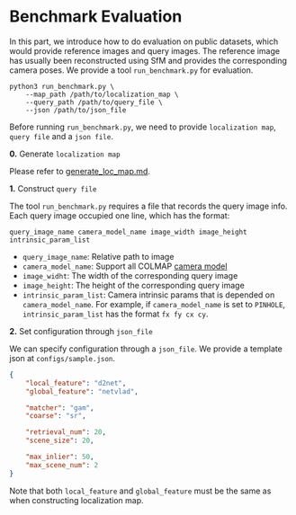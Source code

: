 # Benchmark Evaluation
In this part, we introduce how to do evaluation on public datasets, which would 
provide reference images and query images. The reference image has usually been 
reconstructed using SfM and provides the corresponding camera poses. We provide
a tool `run_benchmark.py` for evaluation. 
```commandline
python3 run_benchmark.py \
    --map_path /path/to/localization_map \
    --query_path /path/to/query_file \
    --json /path/to/json_file
```
Before running `run_benchmark.py`, we need to provide `localization map`, `query file` 
and a `json file`.


**0.** Generate `localization map`

Please refer to [generate_loc_map.md](../tutorials/generate_loc_map.md).


**1.** Construct `query file`

The tool `run_benchmark.py` requires a file that records the query image info. Each query
image occupied one line, which has the format:
```commandline
query_image_name camera_model_name image_width image_height intrinsic_param_list
```
* `query_image_name`: Relative path to image
* `camera_model_name`: Support all COLMAP [camera model](https://colmap.github.io/cameras.html)
* `image_widht`: The width of the corresponding query image
* `image_height`: The height of the corresponding query image
* `intrinsic_param_list`: Camera intrinsic params that is depended on `camera_model_name`.
For example, if `camera_model_name` is set to `PINHOLE`, `intrinsic_param_list` has the
format `fx fy cx cy`.

**2.** Set configuration through `json_file`

We can specify configuration through a `json_file`. We provide a template json at 
`configs/sample.json`.
```json
{
    "local_feature": "d2net",
    "global_feature": "netvlad",

    "matcher": "gam",
    "coarse": "sr",

    "retrieval_num": 20,
    "scene_size": 20,

    "max_inlier": 50,
    "max_scene_num": 2
}
```
Note that both `local_feature` and `global_feature` must be the same as when constructing
localization map.